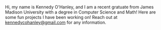 Hi, my name is Kennedy O'Hanley, and I am a recent gratuate from James Madison University with a degree in Computer Science and Math! Here are some fun projects I have been working on! Reach out at kennedycohanley@gmail.com for any information. 
